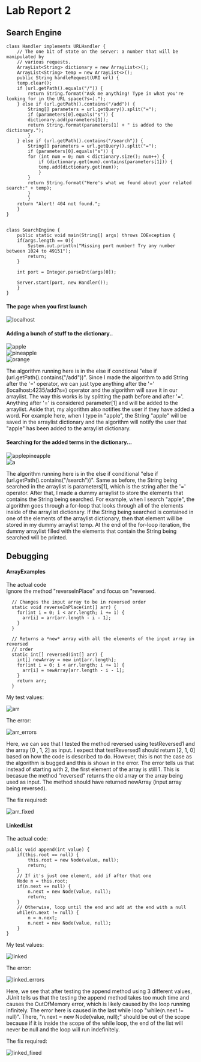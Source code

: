 
# Lab Report 2

## Search Engine



	class Handler implements URLHandler {
	    // The one bit of state on the server: a number that will be manipulated by
	    // various requests.
	    ArrayList<String> dictionary = new ArrayList<>();
	    ArrayList<String> temp = new ArrayList<>();
	    public String handleRequest(URI url) {
		temp.clear();
		if (url.getPath().equals("/")) {
		    return String.format("Ask me anything! Type in what you're looking for in the URL space(?s=).");
		} else if (url.getPath().contains("/add")) {
		    String[] parameters = url.getQuery().split("="); 
		    if (parameters[0].equals("s")) {
			dictionary.add(parameters[1]);
			return String.format(parameters[1] + " is added to the dictionary.");
		    }
		} else if (url.getPath().contains("/search")) {
		    String[] parameters = url.getQuery().split("="); 
		    if (parameters[0].equals("s")) {
			for (int num = 0; num < dictionary.size(); num++) {
			    if (dictionary.get(num).contains(parameters[1])) {
				temp.add(dictionary.get(num));
			    }
			}
			return String.format("Here's what we found about your related search:" + temp);
		    }
		    }
		return "Alert! 404 not found.";
	    }
	}


	class SearchEngine {
	    public static void main(String[] args) throws IOException {
		if(args.length == 0){
		    System.out.println("Missing port number! Try any number between 1024 to 49151");
		    return;
		}

		int port = Integer.parseInt(args[0]);

		Server.start(port, new Handler());
	    }
	}

                  
#### The page when you first launch
			
![localhost](localhost.png)

#### Adding a bunch of stuff to the dictionary..

![apple](apple.png)          
![pineapple](pineapple.png)        
![orange](orange.png)         

The algorithm running here is in the else if condtional "else if (url.getPath().contains("/add"))". Since I made the algorithm to add String after the '=' operator, we can just type anything after the '=' (localhost:4235/add?s=) operator and the algorithm will save it in our arraylist. The way this works is by splitting the path before and after '='. Anything after '=' is considered parameter[1] and will be added to the arraylist. Aside that, my algorithm also notifies the user if they have added a word. For example here, when I type in "apple", the String "apple" will be saved in the arraylist dictionary and the algorithm will notify the user that "apple" has been added to the arraylist dictionary.

#### Searching for the added terms in the dictionary...
			
![applepineapple](apple_pineapple.png)              
![a](a.png)       

The algorithm running here is in the else if conditional "else if (url.getPath().contains("/search"))". Same as before, the String being searched in the arraylist is parameters[1], which is the string after the '=' operator. After that, I made a dummy arraylist to store the elements that contains the String being searched. For example, when I search "apple", the algorithm goes through a for-loop that looks through all of the elements inside of the arraylist dictionary. If the String being searched is contained in one of the elements of the arraylist dictionary, then that element will be stored in my dummy arraylist temp. At the end of the for-loop iteration, the dummy arraylist filled with the elements that contain the String being searched will be printed.

## Debugging

#### ArrayExamples

The actual code         
Ignore the method "reverseInPlace" and focus on "reversed.

	  // Changes the input array to be in reversed order
	  static void reverseInPlace(int[] arr) {
	    for(int i = 0; i < arr.length; i += 1) {
	      arr[i] = arr[arr.length - i - 1];
	    }
	  }

	  // Returns a *new* array with all the elements of the input array in reversed
	  // order
	  static int[] reversed(int[] arr) {
	    int[] newArray = new int[arr.length];
	    for(int i = 0; i < arr.length; i += 1) {
	      arr[i] = newArray[arr.length - i - 1];
	    }
	    return arr;
	  }
My test values:

![arr](array.png)  

The error:

![arr_errors](array_errors.png)

Here, we can see that I tested the method reversed using testReversed1 and the array [0 , 1, 2] as input. I expect that testReversed1 should return [2, 1, 0] based on how the code is described to do. However, this is not the case as the algorithm is bugged and this is shown in the error. The error tells us that instead of starting with 2, the first element of the array is still 1. This is becasue the method "reversed" returns the old array or the array being used as input. The method should have returned newArray (input array being reversed).

The fix required:

![arr_fixed](array_fixed.png)  



#### LinkedList

The actual code:

    public void append(int value) {
        if(this.root == null) {
            this.root = new Node(value, null);
            return;
        }
        // If it's just one element, add if after that one
        Node n = this.root;
        if(n.next == null) {
            n.next = new Node(value, null);
            return;
        }
        // Otherwise, loop until the end and add at the end with a null
        while(n.next != null) {
            n = n.next;
            n.next = new Node(value, null);
        }
    }

My test values:

![linked](linked1.png)      

The error:

![linked_errors](linked_error.png) 

Here, we see that after testing the append method using 3 different values, JUnit tells us that the testing the append method takes too much time and causes the OutOfMemory error, which is likely caused by the loop running infinitely. The error here is caused in the last while loop "while(n.next != null)". There, "n.next = new Node(value, null);" should be out of the scope because if it is inside the scope of the while loop, the end of the list will never be null and the loop will run indefinitely.


The fix required:

![linked_fixed](linked_fixed.png)      



